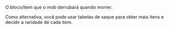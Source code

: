 O bloco/item que o mob derrubará quando morrer.

Como alternativa, você pode usar tabelas de saque para obter mais itens e decidir a raridade de cada item.